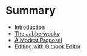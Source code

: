 # Summary

* [Introduction](README.md)
* [The Jabberwocky](chapter1.md)
* [A Modest Proposal](chapter2.md)
* [Editing with Gitbook Editor](editing-with-gitbook-editor.md)

